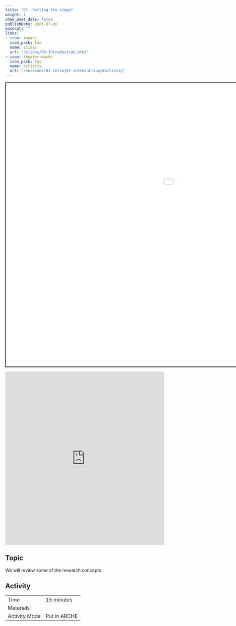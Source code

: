 ```yaml
---
title: "01: Setting the stage"
weight: 1
show_post_date: false
publishDate: 2021-07-06
excerpt: ""
links:
- icon: images
  icon_pack: fas
  name: slides
  url: "/slides/00-Introduction.html"
- icon: theater-masks
  icon_pack: fas
  name: activity
  url: "/sessions/01-intro/01-introduction/#activity"
---
```


<script src="{{< blogdown/postref >}}index_files/clipboard/clipboard.min.js"></script>
<link href="{{< blogdown/postref >}}index_files/xaringanExtra-clipboard/xaringanExtra-clipboard.css" rel="stylesheet" />
<script src="{{< blogdown/postref >}}index_files/xaringanExtra-clipboard/xaringanExtra-clipboard.js"></script>
<script>window.xaringanExtraClipboard(null, {"button":"Copy Code","success":"Copied!","error":"Press Ctrl+C to Copy"})</script>
<script src="{{< blogdown/postref >}}index_files/fitvids/fitvids.min.js"></script>
<div class="shareagain" style="min-width:300px;margin:1em auto;" data-exeternal="1">
<iframe src="/slides/00-Introduction.html" width="1600" height="900" style="border:2px solid currentColor;" loading="lazy" allowfullscreen></iframe>
<script>fitvids('.shareagain', {players: 'iframe'});</script>
</div>
<iframe src="https://docs.google.com/presentation/d/e/2PACX-1vQcID1j4RgyZZW4cagR9wuLm5QQLw0xCHxQmhU3ueEmwLe9kvKEN-D8KMGWwcBNZg/embed?start=false&amp;loop=false&amp;delayms=3000" frameborder="0" width="100%" height="550" allowfullscreen="true" mozallowfullscreen="true" webkitallowfullscreen="true">
</iframe>

## Topic

We will review some of the research concepts

## Activity

<div class="activity-table">

|               |              |
|:--------------|:-------------|
| Time          | 15 minutes   |
| Materials     |              |
| Activity Mode | Put in ARCHE |

</div>
